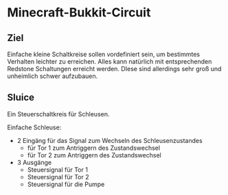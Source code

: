 Minecraft-Bukkit-Circuit
========================

Ziel
----

Einfache kleine Schaltkreise sollen vordefiniert sein, um bestimmtes Verhalten leichter zu erreichen.
Alles kann natürlich mit entsprechenden Redstone Schaltungen erreicht werden. DIese sind allerdings sehr
groß und unheimlich schwer aufzubauen.

Sluice
------
Ein Steuerschaltkreis für Schleusen.

Einfache Schleuse:
- 2 Eingäng für das Signal zum Wechseln des Schleusenzustandes
  - für Tor 1 zum Antriggern des Zustandswechsel
  - für Tor 2 zum Antriggern des Zustandswechsel
- 3 Ausgänge 
  - Steuersignal für Tor 1
  - Steuersignal für Tor 2
  - Steuersignal für die Pumpe

